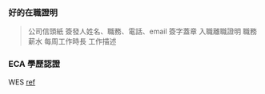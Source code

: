 



### 好的在職證明
> 公司信頭紙
> 簽發人姓名、職務、電話、email
> 簽字蓋章
> 入職離職證明
> 職務
> 薪水
> 每周工作時長
> 工作描述



### ECA 學歷認證
WES
[ref](https://www.canada.ca/en/immigration-refugees-citizenship/services/immigrate-canada/atlantic-immigration/education-assessment.html)


